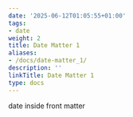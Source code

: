 ```yaml
---
date: '2025-06-12T01:05:55+01:00'
tags:
- date
weight: 2
title: Date Matter 1
aliases:
- /docs/date-matter_1/
description: ''
linkTitle: Date Matter 1
type: docs
---
```


date inside front matter
